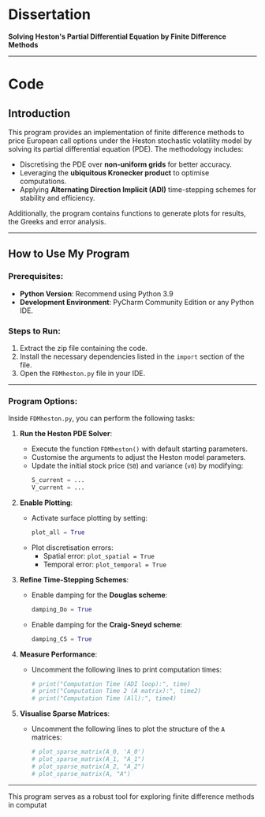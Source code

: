 # Dissertation

**Solving Heston's Partial Differential Equation by Finite Difference Methods**

---

# Code

## Introduction

This program provides an implementation of finite difference methods to price European call options under the Heston stochastic volatility model by solving its partial differential equation (PDE). The methodology includes:

- Discretising the PDE over **non-uniform grids** for better accuracy.
- Leveraging the **ubiquitous Kronecker product** to optimise computations.
- Applying **Alternating Direction Implicit (ADI)** time-stepping schemes for stability and efficiency.

Additionally, the program contains functions to generate plots for results, the Greeks and error analysis.

---

## How to Use My Program

### Prerequisites:
- **Python Version**: Recommend using Python 3.9
- **Development Environment**: PyCharm Community Edition or any Python IDE.

### Steps to Run:
1. Extract the zip file containing the code.
2. Install the necessary dependencies listed in the `import` section of the file.
3. Open the `FDMheston.py` file in your IDE.

---

### Program Options:
Inside `FDMheston.py`, you can perform the following tasks:

1. **Run the Heston PDE Solver**:
   - Execute the function `FDMheston()` with default starting parameters.
   - Customise the arguments to adjust the Heston model parameters.
   - Update the initial stock price (`S0`) and variance (`v0`) by modifying:
     ```python
     S_current = ...
     V_current = ...
     ```

2. **Enable Plotting**:
   - Activate surface plotting by setting:
     ```python
     plot_all = True
     ```
   - Plot discretisation errors:
     - Spatial error: `plot_spatial = True`
     - Temporal error: `plot_temporal = True`

3. **Refine Time-Stepping Schemes**:
   - Enable damping for the **Douglas scheme**:
     ```python
     damping_Do = True
     ```
   - Enable damping for the **Craig-Sneyd scheme**:
     ```python
     damping_CS = True
     ```

4. **Measure Performance**:
   - Uncomment the following lines to print computation times:
     ```python
     # print("Computation Time (ADI loop):", time)
     # print("Computation Time 2 (A matrix):", time2)
     # print("Computation Time (All):", time4)
     ```

5. **Visualise Sparse Matrices**:
   - Uncomment the following lines to plot the structure of the `A` matrices:
     ```python
     # plot_sparse_matrix(A_0, 'A_0')
     # plot_sparse_matrix(A_1, "A_1")
     # plot_sparse_matrix(A_2, "A_2")
     # plot_sparse_matrix(A, "A")
     ```

---

This program serves as a robust tool for exploring finite difference methods in computat
